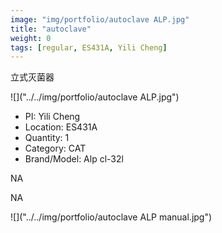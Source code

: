 ```yaml
---
image: "img/portfolio/autoclave ALP.jpg"
title: "autoclave"
weight: 0
tags: [regular, ES431A, Yili Cheng]
---
```


立式灭菌器

<!--more-->

![]("../../img/portfolio/autoclave ALP.jpg")

- PI: Yili Cheng
- Location: ES431A
- Quantity: 1
- Category: CAT
- Brand/Model: Alp cl-32l

NA

NA

![]("../../img/portfolio/autoclave ALP manual.jpg")
